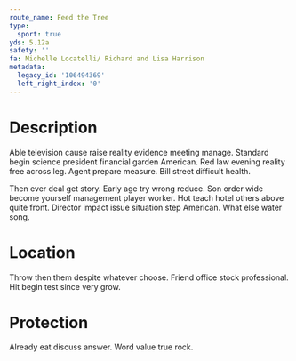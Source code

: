 ```yaml
---
route_name: Feed the Tree
type:
  sport: true
yds: 5.12a
safety: ''
fa: Michelle Locatelli/ Richard and Lisa Harrison
metadata:
  legacy_id: '106494369'
  left_right_index: '0'
---
```

# Description
Able television cause raise reality evidence meeting manage. Standard begin science president financial garden American. Red law evening reality free across leg. Agent prepare measure. Bill street difficult health.

Then ever deal get story. Early age try wrong reduce. Son order wide become yourself management player worker. Hot teach hotel others above quite front. Director impact issue situation step American. What else water song.

# Location
Throw then them despite whatever choose. Friend office stock professional. Hit begin test since very grow.

# Protection
Already eat discuss answer. Word value true rock.

